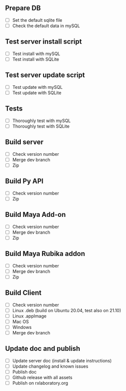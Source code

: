 ## Prepare DB

- [ ] Set the default sqlite file
- [ ] Check the default data in mySQL

## Test server install script

- [ ] Test install with mySQL
- [ ] Test install with SQLite

## Test server update script

- [ ] Test update with mySQL
- [ ] Test update with SQLite

## Tests

- [ ] Thoroughly test with mySQL
- [ ] Thoroughly test with SQLite

## Build server

- [ ] Check version number
- [ ] Merge dev branch
- [ ] Zip

## Build Py API

- [ ] Check version number
- [ ] Zip

## Build Maya Add-on

- [ ] Check version number
- [ ] Merge dev branch
- [ ] Zip

## Build Maya Rubika addon

- [ ] Check version number
- [ ] Merge dev branch
- [ ] Zip

## Build Client

- [ ] Check version number
- [ ] Linux .deb (build on Ubuntu 20.04, test also on 21.10)
- [ ] Linux .appImage
- [ ] Mac OS
- [ ] Windows
- [ ] Merge dev branch

## Update doc and publish

- [ ] Update server doc (install & update instructions)
- [ ] Update changelog and known issues
- [ ] Publish doc
- [ ] Github release with all assets
- [ ] Publish on rxlaboratory.org
